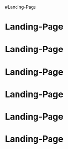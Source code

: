 #Landing-Page

# Landing-Page
# Landing-Page
# Landing-Page
# Landing-Page
# Landing-Page
# Landing-Page
